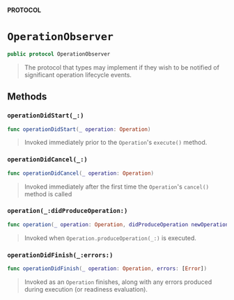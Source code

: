 **PROTOCOL**

# `OperationObserver`

```swift
public protocol OperationObserver
```

> The protocol that types may implement if they wish to be notified of significant
> operation lifecycle events.

## Methods
### `operationDidStart(_:)`

```swift
func operationDidStart(_ operation: Operation)
```

> Invoked immediately prior to the `Operation`'s `execute()` method.

### `operationDidCancel(_:)`

```swift
func operationDidCancel(_ operation: Operation)
```

> Invoked immediately after the first time the `Operation`'s `cancel()` method is called

### `operation(_:didProduceOperation:)`

```swift
func operation(_ operation: Operation, didProduceOperation newOperation: Foundation.Operation)
```

> Invoked when `Operation.produceOperation(_:)` is executed.

### `operationDidFinish(_:errors:)`

```swift
func operationDidFinish(_ operation: Operation, errors: [Error])
```

> Invoked as an `Operation` finishes, along with any errors produced during
> execution (or readiness evaluation).
